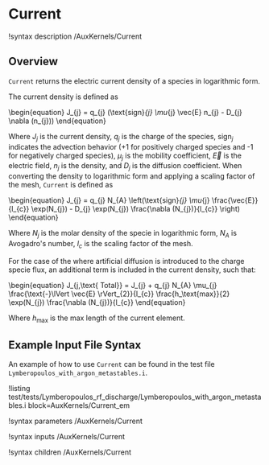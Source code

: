 # Current

!syntax description /AuxKernels/Current

## Overview

`Current` returns the electric current density of a species in logarithmic form.

The current density is defined as

\begin{equation}
J_{j} = q_{j} (\text{sign}_{j} \mu_{j} \vec{E} n_{j} - D_{j} \nabla (n_{j}))
\end{equation}

Where $J_{j}$ is the current density, $q_{j}$ is the charge of the species, $\text{sign}_{j}$ indicates the advection behavior ($\text{+}1$ for positively charged species and $\text{-}1$ for negatively charged species), $\mu_{j}$ is the mobility coefficient, $\vec{E}$ is the electric field, $n_{j}$ is the density, and $D_{j}$ is the diffusion coefficient. When converting the density to logarithmic form and applying a scaling factor of the mesh, `Current` is defined as

\begin{equation}
J_{j} = q_{j} N_{A} \left(\text{sign}_{j} \mu_{j} \frac{\vec{E}}{l_{c}} \exp(N_{j}) - D_{j} \exp(N_{j}) \frac{\nabla (N_{j})}{l_{c}} \right)
\end{equation}

Where $N_{j}$ is the molar density of the specie in logarithmic form, $N_{A}$ is Avogadro's number, $l_{c}$ is the scaling factor of the mesh.

For the case of the where artificial diffusion is introduced to the charge specie flux, an additional term is included in the current density, such that:

\begin{equation}
J_{j,\text{ Total}} = J_{j} + q_{j} N_{A} \mu_{j} \frac{\text{-}\lVert \vec{E} \rVert_{2}}{l_{c}} \frac{h_\text{max}}{2} \exp(N_{j}) \frac{\nabla (N_{j})}{l_{c}}
\end{equation}

Where $h_\text{max}$ is the max length of the current element.

## Example Input File Syntax

An example of how to use `Current` can be found in the
test file `Lymberopoulos_with_argon_metastables.i`.

!listing test/tests/Lymberopoulos_rf_discharge/Lymberopoulos_with_argon_metastables.i block=AuxKernels/Current_em

!syntax parameters /AuxKernels/Current

!syntax inputs /AuxKernels/Current

!syntax children /AuxKernels/Current
